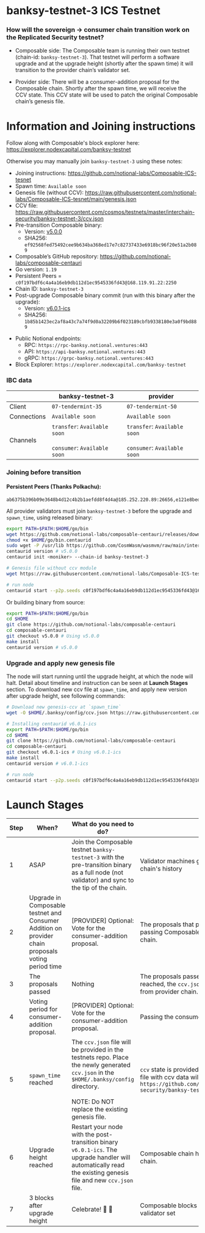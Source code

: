 # banksy-testnet-3 ICS Testnet

### How will the sovereign -> consumer chain transition work on the Replicated Security testnet?

* Composable side: The Composable team is running their own testnet (chain-id: `banksy-testnet-3`). That testnet will perform a software upgrade and at the upgrade height (shortly after the spawn time) it will transition to the provider chain’s validator set.

* Provider side: There will be a consumer-addition proposal for the Composable chain. Shortly after the spawn time, we will receive the CCV state. This CCV state will be used to patch the original Composable chain’s genesis file.

# Information and Joining instructions
Follow along with Composable's block explorer here: https://explorer.nodexcapital.com/banksy-testnet

Otherwise you may manually join `banksy-testnet-3` using these notes:
* Joining instructions: https://github.com/notional-labs/Composable-ICS-tesnet
* Spawn time: `Available soon`
* Genesis file (without CCV): https://raw.githubusercontent.com/notional-labs/Composable-ICS-tesnet/main/genesis.json
* CCV file: https://raw.githubusercontent.com/cosmos/testnets/master/interchain-security/banksy-testnet-3/ccv.json
* Pre-transition Composable binary: 
   * Version: [v5.0.0](https://github.com/notional-labs/Composable-ICS-tesnet/raw/main/binaries/v5.0.0/centaurid)
   * SHA256: `ef92568fed75492cee9b634ba368ed17e7c82737433e6918bc96f20e51a2b089`
* Composable’s GitHub repository: https://github.com/notional-labs/composable-centauri
* Go version: `1.19`
* Persistent Peers = `c0f197bdf6c4a4a16eb9db112d1ec9545336fd43@168.119.91.22:2250`
* Chain ID: `banksy-testnet-3`
* Post-upgrade Composable binary commit (run with this binary after the upgrade):
   * Version: [v6.0.1-ics](https://github.com/notional-labs/composable-centauri/releases/tag/v6.0.1-ics)
   * SHA256: `1b85b1423ec2af8a43c7a74f9d0a32209b6f023189cbfb9338180e3a0f9bd889`
- Public Notional endpoints: 
    - RPC: `https://rpc-banksy.notional.ventures:443`
    - API: `https://api-banksy.notional.ventures:443`
    - gRPC: `https://grpc-banksy.notional.ventures:443`
- Block Explorer: `https://explorer.nodexcapital.com/banksy-testnet`

### IBC data
| | banksy-testnet-3|provider|
|-------------|---------------------|-----------------|
|Client |`07-tendermint-35`| `07-tendermint-50`|
|Connections | `Available soon` | `Available soon` |
|Channels | `transfer`: `Available soon` <br/><br/> `consumer`: `Available soon` | `transfer`: `Available soon` <br/><br/> `consumer`: `Available soon` |

### Joining before transition

#### Persistent Peers (Thanks Polkachu):
 ```
 ab6375b396b09e3648b4d12c4b2b1aefdd8f4d4a@185.252.220.89:26656,e121e8bed6710d05e45f5a2ddf88107b360281c5@142.132.156.189:26656,2c08aa7bc9e94304225ada5ddc30374f00942a90@138.201.204.5:43656,08cf0f37ca069d9f4027b0b6cb406c40c9fabb16@51.91.118.140:26656,d25ca51122f2bd7738001818eb39fd4919c8fe92@20.208.46.170:26656,a53530c5bac43d5748e730f4f3abaa7b26d31ced@37.120.245.99:26656,b7d0bd260fca7a5a19c7631b15f6068891faa60e@143.198.45.216:25001,328a00ee256b3219e018a33b6cc124bc8b44249a@89.58.32.218:26656,c299ee06a11addcccb4cbd0d600ca521ff143ff1@65.109.25.113:14956,ca5c2c15856673dc79b8985377b28a9fc86b2188@57.128.20.118:29656,30a6d997733e95a823cd826ca3b99dca3906efdb@65.21.24.47:26656,08ec17e86dac67b9da70deb20177655495a55407@147.182.145.105:26656,bedd82fdaf29120c97eb88494e481c181426f2a0@63.229.234.75:26656,328e0627172add338f6aed08600098a9308dc52d@147.182.145.103:26656,f2520026fb9086f1b2f09e132d209cbe88064ec1@146.190.161.210:25003,091c4ea2235875b6730b51cf9d76cef549eef955@34.230.12.101:26656,0c3f20cd4b42287f47cc5dc9fcb82e8806e704ef@35.210.15.38:26656,65f3b835c3253fcdace2ef5afb47718e74339f9f@136.243.0.216:26656,5a4475fe23124a5cabd13d27ce14eccedb2ba1b5@141.95.103.138:26656,29bc3833f3584eb795fc28653021cfa25d9bb9c6@85.207.33.77:30156,4ea6e56300a2f37b90e58de5ee27d1c9065cf871@146.190.252.36:26656,99ad87e4419cbea7c59b27e77442a457eda1dc21@65.21.202.61:25007,bf4c544949c4922ab31d1c65ef6d0a7fbb5af99f@38.109.200.33:26656,f5772050cc2cab7dab946f2deb5e45ae1ea71dcc@148.251.133.248:30056,50bd49d6f0dd3bd5519572fc1522946c80702262@211.219.19.69:28656,ad5c0ab231f9b0ed91ffbaee70fd082fd5e78ad4@65.109.85.225:2010,92eb45963b0ef919d7d4cfd8faff05ade90637cc@65.109.85.226:2010,070b8d6935313f66f3a55c61560802a255a4f968@43.157.44.61:26656,a2491114d865ecf0a29f46cec3c3c9c056979e83@194.163.159.174:26656,1ffedf461d86d97b10f9dd064ffd046d49301ad4@208.88.251.50:26656,b0e1a54e0be7ff8af3caf457e29d217ca1184129@46.101.195.113:26656,3e085ac1382e57a62c770e11b334fb7a9a9c5daa@65.21.84.110:26656,c340bed60f5cbabb1aff82943390d8a8f2fcdd74@202.157.148.54:14956,794fcb57bb76c50515f31dc8e0e8d6536dea859d@178.239.197.182:26656,86c9f2f5f252eee2b64cf0aec8059c86c88b8824@65.21.84.109:26656,5c8ea31510389054b2e9192a8dfaa7a0f0b3f0c5@51.81.208.63:14956,032ac421764cdf5139e64510669cc519fe1e1193@37.120.245.83:26656,e281bdf052dad68ccf40777cb7d25649a5b9fa26@207.180.219.160:36656,d1752a3dcfc9d3169c47853a82fe0d1ec79c0024@147.182.145.100:26656,8d7627c01a0f133495d123aeffef4a4db0cee254@89.250.150.241:26656,a2cfd24ca641a6d407b03d98595f4755b349df61@141.94.138.48:26676,cb14b7f5ff66b52846b21912968c1880480aea0a@74.118.136.163:26656,f74e384e48bb78d566297eb502f8059798bfe2e5@135.181.16.163:26001,d13d77428697308eacb1a6a33b42f72650bc511e@80.64.208.139:26656,cd1cd8d95132857ae14825428e55eaffea36a597@195.14.6.2:26656,49d75c6094c006b6f2758e45457c1f3d6002ce7a@167.172.155.44:25002,538d7bbc8ee2d5c6cd8bd12da935759cef006e5e@5.161.94.187:26656,abb2ddadc12f9135209d1dd03b3707f649ecbb7a@147.182.145.88:26656,5fb5d0cd61d3ffcb4246a32321ea595827be6851@203.135.141.17:26656,6483d2098cab9402c7931dc07181f42fbe3cc05f@148.251.177.108:14956,a86f0c6f503b728cbd48218462dbee10d1ebea85@3.76.85.22:31556,a46ce2df33f8de333d0dd127238cb9603110b92a@43.131.37.70:26656
```

All provider validators must join `banksy-testnet-3` before the upgrade and `spawn_time`, using released binary:

```bash
export PATH=$PATH:$HOME/go/bin
wget https://github.com/notional-labs/composable-centauri/releases/download/v5.0.0/centaurid -O $HOME/go/bin.centaurid
chmod +x $HOME/go/bin.centaurid
sudo wget -P /usr/lib https://github.com/CosmWasm/wasmvm/raw/main/internal/api/libwasmvm.x86_64.so
centaurid version # v5.0.0
centaurid init <moniker> --chain-id banksy-testnet-3

# Genesis file without ccv module
wget https://raw.githubusercontent.com/notional-labs/Composable-ICS-tesnet/main/genesis.json -O $HOME/.banksy/config/genesis.json

# run node
centaurid start --p2p.seeds c0f197bdf6c4a4a16eb9db112d1ec9545336fd43@168.119.91.22:2250
```
Or building binary from source:
```bash
export PATH=$PATH:$HOME/go/bin
cd $HOME
git clone https://github.com/notional-labs/composable-centauri
cd composable-centauri
git checkout v5.0.0 # Using v5.0.0
make install
centaurid version # v5.0.0
```

### Upgrade and apply new genesis file
The node will start running until the upgrade height, at which the node will halt. Detail about timeline and instruction can be seen at **Launch Stages** section. To download new ccv file at `spawn_time`, and apply new version after upgrade height, see following commands:
```bash
# Download new genesis-ccv at `spawn_time`
wget -O $HOME/.banksy/config/ccv.json https://raw.githubusercontent.com/cosmos/testnets/master/interchain-security/banksy-testnet-3/ccv.json
```

```bash
# Installing centaurid v6.0.1-ics
export PATH=$PATH:$HOME/go/bin
cd $HOME
git clone https://github.com/notional-labs/composable-centauri
cd composable-centauri
git checkout v6.0.1-ics # Using v6.0.1-ics
make install
centaurid version # v6.0.1-ics

# run node
centaurid start --p2p.seeds c0f197bdf6c4a4a16eb9db112d1ec9545336fd43@168.119.91.22:2250
```

# Launch Stages
|Step|When?|What do you need to do?|What is happening?|
|----|--------------------------------------------------|----------------------------------------------------------------------------------------------|------------------------------------------------------------------------------------------------------------------------------------------------|
|1   |ASAP                                              |Join the Composable testnet `banksy-testnet-3` with the pre-transition binary as a full node (not validator) and sync to the tip of the chain.|Validator machines getting caught up on existing Composable chain's history                                                                         |
|2   |Upgrade in Composable testnet and Consumer Addition on provider chain proposals voting period time | [PROVIDER] Optional: Vote for the consumer-addition proposal.  | The proposals that provide new binary for the transition, and passing Composable testnet from sovereign to consumer chain.                                 |
|3   |The proposals passed                                 |Nothing                                                                           | The proposals passed, `spawn_time` is set. After `spawn_time` is reached, the `ccv.json` file containing `ccv` state will be provided from provider chain.
|4   |Voting period for consumer-addition proposal.     |[PROVIDER] Optional: Vote for the consumer-addition proposal.                                 |Passing the consumer-addition proposal on the provider side.|
|5   |`spawn_time` reached                                  |The `ccv.json` file will be provided in the testnets repo. Place the newly generated `ccv.json` in the `$HOME/.banksy/config` directory. <br/><br/>NOTE: Do NOT replace the existing genesis file.|`ccv` state is provided from provider chain. The new `ccv.json` file with ccv data will be published in `https://github.com/cosmos/testnets/tree/master/interchain-security/banksy-testnet-3`|
|6   |Upgrade height reached     | Restart your node with the post-transition binary `v6.0.1-ics`. The upgrade handler will automatically read the existing genesis file and new `ccv.json` file. | Composable chain halts to transition to being a consumer chain.                                                                                     |
|7   |3 blocks after upgrade height                     |Celebrate! :tada: 🥂                                                |Composable blocks are now produced by the provider validator set|
